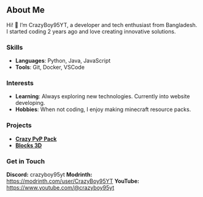 ## About Me

Hi! 👋 I’m CrazyBoy95YT, a developer and tech enthusiast from Bangladesh. I started coding 2 years ago and love creating innovative solutions.

### Skills
- **Languages**: Python, Java, JavaScript
- **Tools**: Git, Docker, VSCode

### Interests
- **Learning**: Always exploring new technologies. Currently into website developing.
- **Hobbies**: When not coding, I enjoy making minecraft resource packs.

### Projects
- **[Crazy PvP Pack](https://modrinth.com/resourcepack/crazy-pvp-pack)**
- **[Blocks 3D](https://modrinth.com/resourcepack/blocks-3d/)**

### Get in Touch
**Discord:** crazyboy95yt
**Modrinth:** https://modrinth.com/user/CrazyBoy95YT
**YouTube:** https://www.youtube.com/@crazyboy95yt
